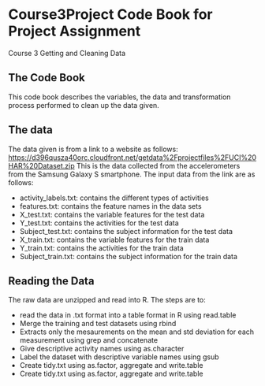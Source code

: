 # Course3Project  Code Book for Project Assignment 
Course 3 Getting and Cleaning Data

## The Code Book
This code book describes the variables, the data and transformation process performed to clean up the data given.

## The data
The data given is from a link to a website  as follows:
   https://d396qusza40orc.cloudfront.net/getdata%2Fprojectfiles%2FUCI%20HAR%20Dataset.zip
This is the data collected from the accelerometers from the Samsung Galaxy S smartphone.
The input data from the link are as follows:
-	activity_labels.txt: contains the different types of activities
-	features.txt: contains the feature names in the data sets
-	X_test.txt: contains the variable features for the test data
-	Y_test.txt: contains the activities for the test data
-	Subject_test.txt: contains the subject information for the test data
-	X_train.txt: contains the variable features for the train data
-	Y_train.txt: contains the activities for the train data
-	Subject_train.txt: contains the subject information for the train data
## Reading the Data
The raw data are unzipped and read into R.  The steps are to:
-	read the data in .txt format into a table format in R using read.table
-	Merge the  training and test datasets using rbind
-	Extracts only the mesaurements on the mean and std deviation for each measurement using grep and concatenate
-	Give descriptive activity names using as.character
-	Label the dataset with descriptive variable names using gsub
-	Create tidy.txt using as.factor, aggregate and write.table
-	Create tidy.txt using as.factor, aggregate and write.table
